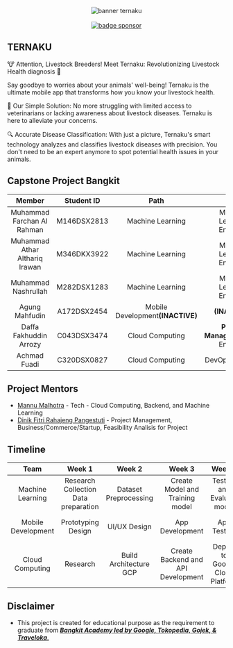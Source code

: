 <p align="center">
    <img alt="banner ternaku" src="https://github.com/Ternaku-id/banner/blob/main/thumbnail-github-1.jpg"><br>
    <br>
    <a href="https://saweria.co/ternakuid"><img alt="badge sponsor" src="https://img.shields.io/badge/sponsor-30363D?style=for-the-badge&logo=GitHub-Sponsors&logoColor=#white"></a>
</p>

## TERNAKU
  
🐮 Attention, Livestock Breeders! Meet Ternaku: Revolutionizing Livestock Health diagnosis 🚀

Say goodbye to worries about your animals' well-being! Ternaku is the ultimate mobile app that transforms how you know your livestock health.

🌟 Our Simple Solution: No more struggling with limited access to veterinarians or lacking awareness about livestock diseases. Ternaku is here to alleviate your concerns.

🔍 Accurate Disease Classification: With just a picture, Ternaku's smart technology analyzes and classifies livestock diseases with precision. You don't need to be an expert anymore to spot potential health issues in your animals.

## Capstone Project Bangkit

|            Member           | Student ID |        Path        |                    Role                    |                                                       Contacts                                                      |
| :-------------------------: | :--------: | :----------------: | :----------------------------------------: | :-----------------------------------------------------------------------------------------------------------------: |
|        Muhammad Farchan Al Rahman   | M146DSX2813 |  Machine Learning  |   Machine Learning Engineer |           [LinkedIn](https://www.linkedin.com/in/muhammad-farchan-al-rahman-865a79266) or [Github](https://github.com/mfarchan-arm)           |
|      Muhammad Athar Althariq Irawan     | M346DKX3922 |  Machine Learning  |          Machine Learning Engineer         |   [LinkedIn](https://www.linkedin.com/in/atharalthariq) or [Github](https://github.com/athar3)  |
|     Muhammad Nashrullah     | M282DSX1283 | Machine Learning |          Machine Learning Engineer          |            [LinkedIn](https://www.linkedin.com/in/muhammad-nashrullah-868521267/) or [Github](https://github.com/Nashrul137)             |
|      Agung Mahfudin     | A172DSX2454 | Mobile Development<b>(INACTIVE)</b> |          <b>(INACTIVE)</b>          |   <b>(INACTIVE)</b>     |
|     Daffa Fakhuddin Arrozy     | C043DSX3474 |   Cloud Computing  |               <b>Project Manager</b>,DevOps Engineer              |            [LinkedIn](https://www.linkedin.com/in/daffa-fakhuddin-arrozy-52a347254/) or [Github](https://github.com/daffatgi02)           |
| Achmad Fuadi | C320DSX0827 |   Cloud Computing  |          DevOps Engineer         | [LinkedIn](https://www.linkedin.com/in/achmad-fuadi-115a83220) or [Github](https://github.com/AchmadFuadi) |

## Project Mentors

- [Mannu Malhotra](https://www.linkedin.com/in/mannuscript) - Tech - Cloud Computing, Backend, and Machine Learning
- [Dinik Fitri Rahajeng Pangestuti](https://www.linkedin.com/in/dinik-fitri-rahajeng-pangestuti-3880451bb) - Project Management, Business/Commerce/Startup, Feasibility Analisis for Project

## Timeline

| Team | Week 1 | Week 2 | Week 3 | Week 4 | Week 5 |
| :-: | :-: | :-: | :-: | :-: | :-: |
| Machine Learning | Research Collection Data preparation | Dataset Preprocessing | Create Model and Training model | Testing and Evaluate model | Final Testing and Deployment |
| Mobile Development | Prototyping Design | UI/UX Design | App Development | App Testing | Final Testing and Deployment |
| Cloud Computing | Research | Build Architecture GCP | Create Backend and API Development | Deploy to Google Cloud Platform | Final Testing and Deployment |

## Disclaimer
-   This project is created for educational purpose as the requirement to graduate from [**_Bangkit Academy led by Google, Tokopedia, Gojek, & Traveloka_**.](https://www.linkedin.com/company/bangkit-academy/mycompany/)
